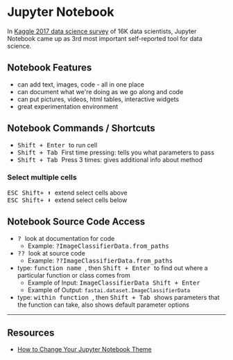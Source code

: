 # Jupyter Notebook

In [Kaggle 2017 data science survey](https://www.kaggle.com/surveys/2017) of 16K data scientists, Jupyter Notebook came up as 3rd most important self-reported tool for data science.  

## Notebook Features
* can add text, images, code - all in one place
* can document what we're doing as we go along and code
* can put pictures, videos, html tables, interactive widgets
* great experimentation environment


## Notebook Commands / Shortcuts
* <kbd> Shift + Enter </kbd> to run cell  
* <kbd> Shift + Tab </kbd>  First time pressing:  tells you what parameters to pass 
* <kbd> Shift + Tab </kbd> Press 3 times:  gives additional info about method

### Select multiple cells 
<kbd> ESC </kbd>    <kbd> Shift+ :arrow_up: </kbd>  extend select cells above  
<kbd> ESC </kbd>   <kbd> Shift+ :arrow_down: </kbd>  extend select cells below  


## Notebook Source Code Access
* <kbd> ? </kbd>  look at documentation for code
  * Example: <kbd> ?ImageClassifierData.from_paths </kbd>
* <kbd> ?? </kbd>  look at source code
  * Example:  <kbd> ??ImageClassifierData.from_paths </kbd>
* type: <kbd> function name </kbd>, then <kbd>Shift + Enter </kbd> to find out where a particular function or class comes from 
  * Example of Input:  <kbd> ImageClassifierData </kbd> <kbd>Shift + Enter </kbd>
  * Example of Output: `fastai.dataset.ImageClassifierData`
* type:  <kbd> within function </kbd>, then <kbd>Shift + Tab </kbd> shows parameters that the function can take, also shows default parameter options

  
  



---
## Resources

* [How to Change Your Jupyter Notebook Theme](https://jcharistech.wordpress.com/2017/05/18/how-to-change-your-jupyter-notebook-theme/)
